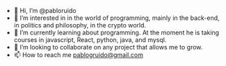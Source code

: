 - 👋 Hi, I’m @pabloruido
- 👀 I’m interested in in the world of programming, mainly in the back-end, in politics and philosophy, in the crypto world.
- 🌱 I’m currently learning about programming. At the moment he is taking courses in  javascript, React, python, java, and mysql.
- 💞️ I’m looking to collaborate on any project that allows me to grow.
- 📫 How to reach me pablogruido@gmail.com 

<!---
pabloruido/pabloruido is a ✨ special ✨ repository because its `README.md` (this file) appears on your GitHub profile.
You can click the Preview link to take a look at your changes.
--->
